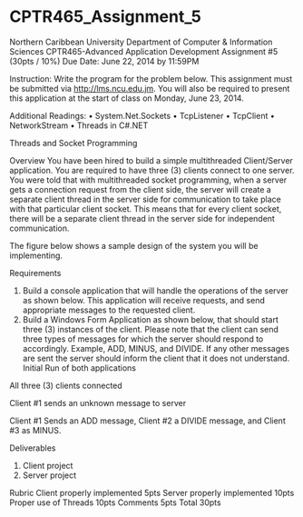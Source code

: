CPTR465_Assignment_5
====================
Northern Caribbean University
Department of Computer & Information Sciences
CPTR465-Advanced Application Development
Assignment #5 (30pts / 10%)
Due Date: June 22, 2014 by 11:59PM

Instruction: Write the program for the problem below. This assignment must be submitted via http://lms.ncu.edu.jm. You will also be required to present this application at the start of class on Monday, June 23, 2014.

Additional Readings:
•	System.Net.Sockets
•	TcpListener
•	TcpClient
•	NetworkStream
•	Threads in C#.NET

Threads and Socket Programming

Overview
You have been hired to build a simple multithreaded Client/Server application. You are required to have three (3) clients connect to one server. You were told that with multithreaded socket programming, when a server gets a connection request from the client side, the server will create a separate client thread in the server side for communication to take place with that particular client socket. This means that for every client socket, there will be a separate client thread in the server side for independent communication.

The figure below shows a sample design of the system you will be implementing.





Requirements
1.	Build a console application that will handle the operations of the server as shown below. This application will receive requests, and send appropriate messages to the requested client. 
2.	Build a Windows Form Application as shown below, that should start three (3) instances of the client. Please note that the client can send three types of messages for which the server should respond to accordingly. Example, ADD, MINUS, and DIVIDE. If any other messages are sent the server should inform the client that it does not understand. 
 Initial Run of both applications





All three (3) clients connected




Client #1 sends an unknown message to server 
 
Client #1 Sends an ADD message, Client #2 a DIVIDE message, and Client #3 as MINUS. 



Deliverables
1.	Client project
2.	Server project

Rubric
Client properly implemented						5pts
Server properly implemented						10pts
Proper use of Threads							10pts
Comments								5pts
Total										30pts 




